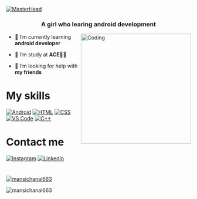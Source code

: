 
[![MasterHead](https://github.com/Mansichanal663/Mansichanal663/assets/134155098/b0d6f978-ba7e-4239-9ec5-66efab4c77b8)]()

<h3 align="center">A girl who learing android development</h3>
<img align="right" alt="Coding" width="300" src="https://img.freepik.com/premium-vector/cute-girl-working-laptop-with-cat-cartoon_138676-3025.jpg?w=740">


- 🔭 I’m currently learning **android developer**

- 🏫 I’m study at **ACE🧑‍🏫**
  
- 🤝 I’m looking for help with **my friends**


##

#  My skills
[![Android](https://img.shields.io/badge/Android-%23000000.svg?style=for-the-badge&logo=android&logoColor=3DDC84)](https://www.android.com)
[![HTML](https://img.shields.io/badge/HTML-%23E34F26.svg?style=for-the-badge&logo=html5&logoColor=white)](https://developer.mozilla.org/en-US/docs/Web/HTML)
[![CSS](https://img.shields.io/badge/CSS-%231572B6.svg?style=for-the-badge&logo=css3&logoColor=white)](https://developer.mozilla.org/en-US/docs/Web/CSS)
[![VS Code](https://img.shields.io/badge/VS_Code-%23007ACC.svg?style=for-the-badge&logo=visual%20studio%20code&logoColor=white)](https://code.visualstudio.com)
[![C++](https://img.shields.io/badge/C++-%2300599C.svg?style=for-the-badge&logo=c%2B%2B&logoColor=white)](https://en.cppreference.com/)


# Contact me
[![Instagram](https://img.shields.io/badge/Instagram-%23000000.svg?style=for-the-badge&logo=instagram&logoColor=E4405F)](https://www.instagram.com/meha.k_663/)
[![LinkedIn](https://img.shields.io/badge/LinkedIn-%23000000.svg?style=for-the-badge&logo=linkedin&logoColor=0077B5)](http://www.linkedin.com/in/mansichanal)

#
<p align="left">
  <a href="https://github.com/ryo-ma/github-profile-trophy">
    <img src="https://github-profile-trophy.vercel.app/?username=mansichanal663&theme=darkhub" alt="mansichanal663" />
  </a>
</p>

<p align="left"> <img src="https://komarev.com/ghpvc/?username=mansichanal663&label=Profile%20views&color=0e75b6&style=flat" alt="mansichanal663" /> </p>
